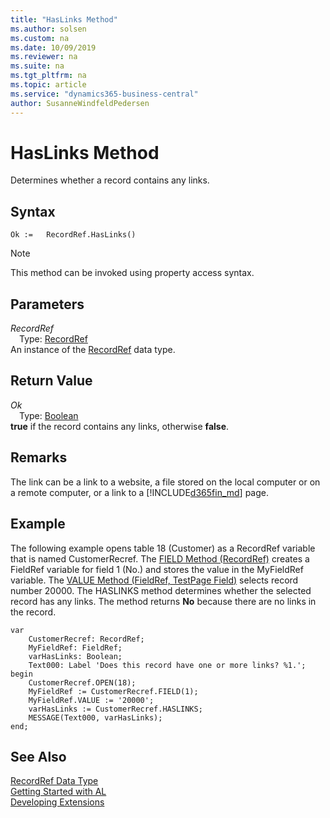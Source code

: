 ```yaml
---
title: "HasLinks Method"
ms.author: solsen
ms.custom: na
ms.date: 10/09/2019
ms.reviewer: na
ms.suite: na
ms.tgt_pltfrm: na
ms.topic: article
ms.service: "dynamics365-business-central"
author: SusanneWindfeldPedersen
---
```

[//]: # (START>DO_NOT_EDIT)
[//]: # (IMPORTANT:Do not edit any of the content between here and the END>DO_NOT_EDIT.)
[//]: # (Any modifications should be made in the .xml files in the ModernDev repo.)
# HasLinks Method
Determines whether a record contains any links.


## Syntax
```
Ok :=   RecordRef.HasLinks()
```
> [!NOTE]  
> This method can be invoked using property access syntax.  

## Parameters
*RecordRef*  
&emsp;Type: [RecordRef](recordref-data-type.md)  
An instance of the [RecordRef](recordref-data-type.md) data type.  

## Return Value
*Ok*  
&emsp;Type: [Boolean](../boolean/boolean-data-type.md)  
**true** if the record contains any links, otherwise **false**.  


[//]: # (IMPORTANT: END>DO_NOT_EDIT)

## Remarks  
The link can be a link to a website, a file stored on the local computer or on a remote computer, or a link to a [!INCLUDE[d365fin_md](../../includes/d365fin_md.md)] page.  
  
## Example  
 The following example opens table 18 \(Customer\) as a RecordRef variable that is named CustomerRecref. The [FIELD Method \(RecordRef\)](recordref-field-method.md) creates a FieldRef variable for field 1 \(No.\) and stores the value in the MyFieldRef variable. The [VALUE Method \(FieldRef, TestPage Field\)](../fieldref/fieldref-value-method.md) selects record number 20000. The HASLINKS method determines whether the selected record has any links. The method returns **No** because there are no links in the record. 
 
```   
var
    CustomerRecref: RecordRef;
    MyFieldRef: FieldRef;
    varHasLinks: Boolean;
    Text000: Label 'Does this record have one or more links? %1.';
begin   
    CustomerRecref.OPEN(18);  
    MyFieldRef := CustomerRecref.FIELD(1);  
    MyFieldRef.VALUE := '20000';  
    varHasLinks := CustomerRecref.HASLINKS;  
    MESSAGE(Text000, varHasLinks);  
end;
```  
  

## See Also
[RecordRef Data Type](recordref-data-type.md)  
[Getting Started with AL](../../devenv-get-started.md)  
[Developing Extensions](../../devenv-dev-overview.md)